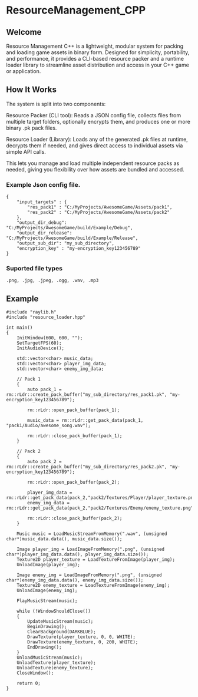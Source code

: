 # ResourceManagement_CPP

## Welcome
Resource Management C++ is a lightweight, modular system for packing and loading game assets in binary form. Designed for simplicity, portability, and performance, it provides a CLI-based resource packer and a runtime loader library to streamline asset distribution and access in your C++ game or application.

## How It Works
The system is split into two components:

Resource Packer (CLI tool): Reads a JSON config file, collects files from multiple target folders, optionally encrypts them, and produces one or more binary .pk pack files.

Resource Loader (Library): Loads any of the generated .pk files at runtime, decrypts them if needed, and gives direct access to individual assets via simple API calls.

This lets you manage and load multiple independent resource packs as needed, giving you flexibility over how assets are bundled and accessed.

### Example Json config file.

    {
        "input_targets" : {
            "res_pack1" : "C:/MyProjects/AwesomeGame/Assets/pack1",
            "res_pack2" : "C:/MyProjects/AwesomeGame/Assets/pack2"
        },
        "output_dir_debug": "C:/MyProjects/AwesomeGame/build/Example/Debug",
        "output_dir_release": "C:/MyProjects/AwesomeGame/build/Example/Release",
        "output_sub_dir": "my_sub_directory",
        "encryption_key" : "my-encryption_key123456789"
    }

### Suported file types

    .png, .jpg, .jpeg, .ogg, .wav, .mp3

## Example

    #include "raylib.h"
    #include "resource_loader.hpp"
    
    int main()
    {
        InitWindow(600, 600, "");
        SetTargetFPS(60);
        InitAudioDevice();
        
        std::vector<char> music_data;
        std::vector<char> player_img_data;
        std::vector<char> enemy_img_data;
    
        // Pack 1
        {
            auto pack_1 = rm::rLdr::create_pack_buffer("my_sub_directory/res_pack1.pk", "my-encryption_key123456789");
    
            rm::rLdr::open_pack_buffer(pack_1);
    
            music_data = rm::rLdr::get_pack_data(pack_1, "pack1/Audio/awesome_song.wav");
    
            rm::rLdr::close_pack_buffer(pack_1);
        }
    
        // Pack 2
        {
            auto pack_2 = rm::rLdr::create_pack_buffer("my_sub_directory/res_pack2.pk", "my-encryption_key123456789");
    
            rm::rLdr::open_pack_buffer(pack_2);
    
            player_img_data = rm::rLdr::get_pack_data(pack_2,"pack2/Textures/Player/player_texture.png");
            enemy_img_data = rm::rLdr::get_pack_data(pack_2,"pack2/Textures/Enemy/enemy_texture.png");
    
            rm::rLdr::close_pack_buffer(pack_2);
        }
        
        Music music = LoadMusicStreamFromMemory(".wav", (unsigned char*)music_data.data(), music_data.size());
    
        Image player_img = LoadImageFromMemory(".png", (unsigned char*)player_img_data.data(), player_img_data.size());
        Texture2D player_texture = LoadTextureFromImage(player_img);
        UnloadImage(player_img);

        Image enemy_img = LoadImageFromMemory(".png", (unsigned char*)enemy_img_data.data(), enemy_img_data.size());
        Texture2D enemy_texture = LoadTextureFromImage(enemy_img);
        UnloadImage(enemy_img);
    
        PlayMusicStream(music);
    
        while (!WindowShouldClose())
        {
            UpdateMusicStream(music);
            BeginDrawing();
            ClearBackground(DARKBLUE);
            DrawTexture(player_texture, 0, 0, WHITE);
            DrawTexture(enemy_texture, 0, 200, WHITE);
            EndDrawing();
        }
        UnloadMusicStream(music);
        UnloadTexture(player_texture);
        UnloadTexture(enemy_texture);
        CloseWindow();
        
        return 0;
    }
